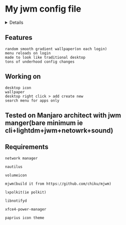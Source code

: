 # My jwm config file


<details>
    
      <summary>
            ###Screenshots###
      </summary>

            [Imgur](https://imgur.com/a/78V8hyS) 
    
            ![b](https://i.imgur.com/rTZ6ZDr.png)
    
            ![b](https://i.imgur.com/rTZ6ZDr.png)

            ![c](https://i.imgur.com/1UHTI59.png)

            ![d](https://i.imgur.com/w6Mfk7o.png)

            ![e](https://i.imgur.com/cHuxSoN.png)
</details>

## Features
    
    random smooth gradient wallpaper(on each login)
    menu reloads on login
    made to look like traditional desktop
    tons of underhood config changes

## Working on

    desktop icon
    wallpaper
    desktop right click > add create new
    search menu for apps only

## Tested on Manjaro architect with jwm manger(bare minimum ie cli+lightdm+jwm+netowrk+sound)

## Requirements

    network manager
    
    nautilus
    
    volumeicon
    
    mjwm(build it from https://github.com/chiku/mjwm)
    
    lxpolkit(ie polkit)
    
    libnotifyd
    
    xfce4-power-manager
    
    paprius icon theme

